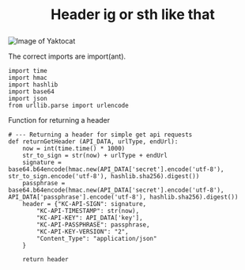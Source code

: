 # <p align="center">Header ig or sth like that</p>
![Image of Yaktocat](https://octodex.github.com/images/yaktocat.png)

The correct imports are import(ant).
```
import time
import hmac
import hashlib
import base64
import json
from urllib.parse import urlencode
```
Function for returning a header
```
# --- Returning a header for simple get api requests
def returnGetHeader (API_DATA, urlType, endUrl):
    now = int(time.time() * 1000)
    str_to_sign = str(now) + urlType + endUrl	
    signature = base64.b64encode(hmac.new(API_DATA['secret'].encode('utf-8'), str_to_sign.encode('utf-8'), hashlib.sha256).digest())
    passphrase = base64.b64encode(hmac.new(API_DATA['secret'].encode('utf-8'), API_DATA['passphrase'].encode('utf-8'), hashlib.sha256).digest())
    header = {"KC-API-SIGN": signature,
        "KC-API-TIMESTAMP": str(now),
        "KC-API-KEY": API_DATA['key'],
        "KC-API-PASSPHRASE": passphrase,
        "KC-API-KEY-VERSION": "2",
        "Content_Type": "application/json"
    }

    return header
```

